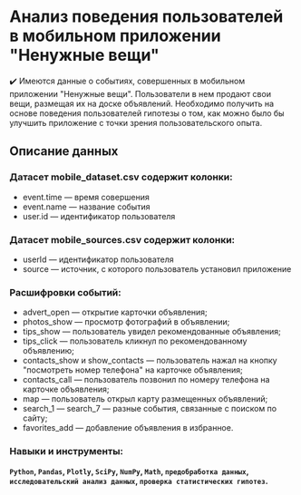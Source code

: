 # Анализ поведения пользователей в мобильном приложении "Ненужные вещи"
✔️ Имеются данные о событиях, совершенных в мобильном приложении "Ненужные вещи". Пользователи в нем продают свои вещи, размещая их на доске объявлений. Необходимо получить на основе поведения пользователей гипотезы о том, как можно было бы улучшить приложение с точки зрения пользовательского опыта.

## Описание данных
### Датасет mobile_dataset.csv содержит колонки:
- event.time — время совершения
- event.name — название события
- user.id — идентификатор пользователя<br>
### Датасет mobile_sources.csv содержит колонки:
- userId — идентификатор пользователя
- source — источник, с которого пользователь установил приложение<br>
### Расшифровки событий:
- advert_open — открытие карточки объявления;
- photos_show — просмотр фотографий в объявлении;
- tips_show — пользователь увидел рекомендованные объявления;
- tips_click — пользователь кликнул по рекомендованному объявлению;
- contacts_show и show_contacts — пользователь нажал на кнопку "посмотреть номер телефона" на карточке объявления;
- contacts_call — пользователь позвонил по номеру телефона на карточке объявления;
- map — пользователь открыл карту размещенных объявлений;
- search_1 — search_7 — разные события, связанные с поиском по сайту;
- favorites_add — добавление объявления в избранное.<br>
### Навыки и инструменты:
**`Python`, `Pandas`, `Plotly`, `SciPy`, `NumPy`, `Math`, `предобработка данных`, `исследовательский анализ данных`, `проверка статистических гипотез`.**
